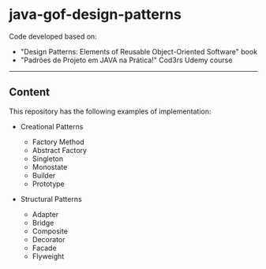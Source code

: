 # java-gof-design-patterns
Code developed based on:

* "Design Patterns: Elements of Reusable Object-Oriented Software" book
* "Padrões de Projeto em JAVA na Prática!" Cod3rs Udemy course

----

## Content
This repository has the following examples of implementation:

* Creational Patterns
  * Factory Method
  * Abstract Factory
  * Singleton
  * Monostate
  * Builder
  * Prototype


* Structural Patterns
  * Adapter
  * Bridge
  * Composite
  * Decorator
  * Facade
  * Flyweight